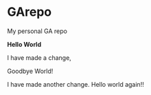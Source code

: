 # GArepo
My personal GA repo

**Hello World**

I have made a change,

Goodbye World!

I have made another change. Hello world again!!
